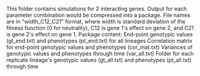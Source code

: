 This folder contains simulations for 2 interacting genes.
Output for each parameter combination would be compressed into a package. File names are in "width_C12_C21" format, where width is standard deviation of the fitness function (0 for neutrality), C12 is gene 1's effect on gene 2, and C21 is gene 2's effect on gene 1.
Package content: 
End-point genotypic values (gt_end.txt) and phenotypes (pt_end.txt) for all lineages
Correlation matrix for end-point genotypic values and phenotypes (cor_mat.txt)
Variances of genotypic values and phenotypes through time (var_all.txt)
Folder for each replicate lineage's genotypic values (gt_all.txt) and phenotypes (pt_all.txt) through time
